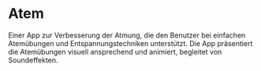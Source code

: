 # Atem
Einer App zur Verbesserung der Atmung, die den Benutzer bei einfachen Atemübungen und Entspannungstechniken unterstützt. Die App präsentiert die Atemübungen visuell ansprechend und animiert, begleitet von Soundeffekten. 

